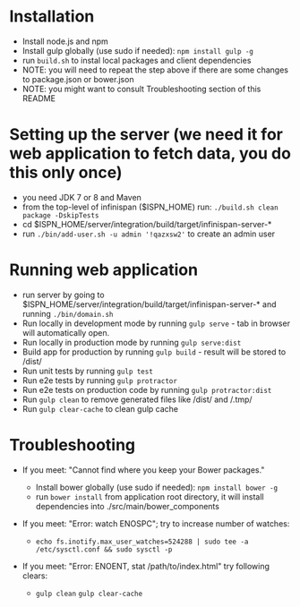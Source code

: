# Installation

- Install node.js and npm
- Install gulp globally (use sudo if needed): `npm install gulp -g`
- run `build.sh` to instal local packages and client dependencies
- NOTE: you will need to repeat the step above if there are some changes to package.json or bower.json
- NOTE: you might want to consult Troubleshooting section of this README

# Setting up the server (we need it for web application to fetch data, you do this only once)
- you need JDK 7 or 8 and Maven
- from the top-level of infinispan ($ISPN_HOME) run: `./build.sh clean package -DskipTests`
- cd $ISPN_HOME/server/integration/build/target/infinispan-server-*
- run `./bin/add-user.sh -u admin '!qazxsw2'` to create an admin user

#  Running web application
- run server by going to $ISPN_HOME/server/integration/build/target/infinispan-server-* and running `./bin/domain.sh`
- Run locally in development mode by running `gulp serve` - tab in browser will automatically open.
- Run locally in production mode by running `gulp serve:dist`
- Build app for production by running `gulp build` - result will be stored to /dist/
- Run unit tests by running `gulp test`
- Run e2e tests by running `gulp protractor`
- Run e2e tests on production code by running `gulp protractor:dist`
- Run `gulp clean` to remove generated files like /dist/ and /.tmp/
- Run `gulp clear-cache` to clean gulp cache

#  Troubleshooting
- If you meet: "Cannot find where you keep your Bower packages."
  - Install bower globally (use sudo if needed): `npm install bower -g`
  - run `bower install` from application root directory, it will install dependencies into ./src/main/bower_components

- If you meet: "Error: watch ENOSPC"; try to increase number of watches:
  - `echo fs.inotify.max_user_watches=524288 | sudo tee -a /etc/sysctl.conf && sudo sysctl -p`

- If you meet: "Error: ENOENT, stat /path/to/index.html" try following clears:
  - `gulp clean` `gulp clear-cache`

